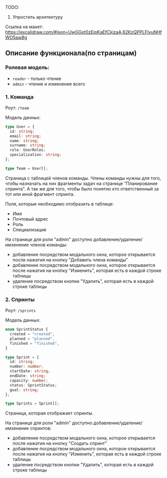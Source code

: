 TODO:

1. Упростить архитектуру

Ссылка на макет: https://excalidraw.com/#json=UwGGxt0zEjpKaEfCkjzaA,62KzQPPLFIvuNHfWO5aw8g

## Описание функционала(по страницам)

### Ролевая модель:

- `reader` - только чтение
- `admin` - чтение и изменение всего

### 1. Команда

Роут: `/team`

Модель данных:

```typescript
type User = {
  id: string;
  email: string;
  name: string;
  surname: string;
  role: UserRoles;
  specialization: string;
};

type Team = User[];
```

Страница с таблицей членов команды. Члены команды нужны для того, чтобы назначать на них фрагменты задач на странице "Планирование спринта".
А так же для того, чтобы было понятно кто ответственный за тот или иной фрагмент спринта.

Поля, которые необходимо отобразить в таблице:

- Имя
- Почтовый адрес
- Роль
- Специализация

На странице для роли "admin" доступно добавление/удаление/имзенение членов команды:

- добавление посредством модального окна, которое открывается после нажатия на кнопку "Добавить члена команды"
- добавление посредством модального окна, которое открывается после нажатия на кнопку "Изменить", которая есть в каждой строке таблицы
- удаление посредством кнопки "Удалить", которая есть в каждой строке таблицы

### 2. Спринты

Роут: `/sprints`

Модель данных:

```typescript
enum SprintStatus {
  created = "created",
  planned = "planned",
  finished = "finished",
}

type Sprint = {
  id: string;
  number: number;
  startDate: string;
  endDate: string;
  capacity: number;
  status: SprintStatus;
  goal: string;
};

type Sprints = Sprint[];
```

Страница, которая отображает спринты.

На странице для роли "admin" доступно добавление/удаление/имзенение спринтов:

- добавление посредством модального окна, которое открывается после нажатия на кнопку "Создать спринт"
- добавление посредством модального окна, которое открывается после нажатия на кнопку "Изменить", которая есть в каждой строке таблицы
- удаление посредством кнопки "Удалить", которая есть в каждой строке таблицы
